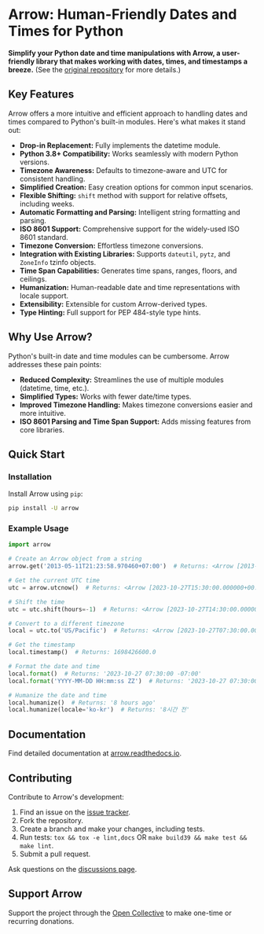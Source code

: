 # Arrow: Human-Friendly Dates and Times for Python

**Simplify your Python date and time manipulations with Arrow, a user-friendly library that makes working with dates, times, and timestamps a breeze.** (See the [original repository](https://github.com/arrow-py/arrow) for more details.)

## Key Features

Arrow offers a more intuitive and efficient approach to handling dates and times compared to Python's built-in modules. Here's what makes it stand out:

*   **Drop-in Replacement:** Fully implements the datetime module.
*   **Python 3.8+ Compatibility:** Works seamlessly with modern Python versions.
*   **Timezone Awareness:** Defaults to timezone-aware and UTC for consistent handling.
*   **Simplified Creation:** Easy creation options for common input scenarios.
*   **Flexible Shifting:** `shift` method with support for relative offsets, including weeks.
*   **Automatic Formatting and Parsing:** Intelligent string formatting and parsing.
*   **ISO 8601 Support:** Comprehensive support for the widely-used ISO 8601 standard.
*   **Timezone Conversion:** Effortless timezone conversions.
*   **Integration with Existing Libraries:** Supports `dateutil`, `pytz`, and `ZoneInfo` tzinfo objects.
*   **Time Span Capabilities:** Generates time spans, ranges, floors, and ceilings.
*   **Humanization:** Human-readable date and time representations with locale support.
*   **Extensibility:** Extensible for custom Arrow-derived types.
*   **Type Hinting:** Full support for PEP 484-style type hints.

## Why Use Arrow?

Python's built-in date and time modules can be cumbersome. Arrow addresses these pain points:

*   **Reduced Complexity:** Streamlines the use of multiple modules (datetime, time, etc.).
*   **Simplified Types:** Works with fewer date/time types.
*   **Improved Timezone Handling:** Makes timezone conversions easier and more intuitive.
*   **ISO 8601 Parsing and Time Span Support:** Adds missing features from core libraries.

## Quick Start

### Installation

Install Arrow using `pip`:

```bash
pip install -U arrow
```

### Example Usage

```python
import arrow

# Create an Arrow object from a string
arrow.get('2013-05-11T21:23:58.970460+07:00')  # Returns: <Arrow [2013-05-11T21:23:58.970460+07:00]>

# Get the current UTC time
utc = arrow.utcnow()  # Returns: <Arrow [2023-10-27T15:30:00.000000+00:00]>

# Shift the time
utc = utc.shift(hours=-1)  # Returns: <Arrow [2023-10-27T14:30:00.000000+00:00]>

# Convert to a different timezone
local = utc.to('US/Pacific')  # Returns: <Arrow [2023-10-27T07:30:00.000000-07:00]>

# Get the timestamp
local.timestamp()  # Returns: 1698426600.0

# Format the date and time
local.format()  # Returns: '2023-10-27 07:30:00 -07:00'
local.format('YYYY-MM-DD HH:mm:ss ZZ')  # Returns: '2023-10-27 07:30:00 -07:00'

# Humanize the date and time
local.humanize()  # Returns: '8 hours ago'
local.humanize(locale='ko-kr')  # Returns: '8시간 전'
```

## Documentation

Find detailed documentation at [arrow.readthedocs.io](https://arrow.readthedocs.io).

## Contributing

Contribute to Arrow's development:

1.  Find an issue on the [issue tracker](https://github.com/arrow-py/arrow/issues).
2.  Fork the repository.
3.  Create a branch and make your changes, including tests.
4.  Run tests: `tox && tox -e lint,docs` OR `make build39 && make test && make lint`.
5.  Submit a pull request.

Ask questions on the [discussions page](https://github.com/arrow-py/arrow/discussions).

## Support Arrow

Support the project through the [Open Collective](https://opencollective.com/arrow) to make one-time or recurring donations.
